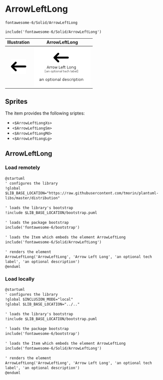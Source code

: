 # ArrowLeftLong


```text
fontawesome-6/Solid/ArrowLeftLong
```

```text
include('fontawesome-6/Solid/ArrowLeftLong')
```



| Illustration | ArrowLeftLong |
| :---: | :---: |
| ![illustration for Illustration](../../fontawesome-6/Solid/ArrowLeftLong.png) | ![illustration for ArrowLeftLong](../../fontawesome-6/Solid/ArrowLeftLong.Local.png) |



## Sprites
The item provides the following sriptes:

- `<$ArrowLeftLongXs>`
- `<$ArrowLeftLongSm>`
- `<$ArrowLeftLongMd>`
- `<$ArrowLeftLongLg>`





## ArrowLeftLong

### Load remotely
```plantuml
@startuml
' configures the library
!global $LIB_BASE_LOCATION="https://raw.githubusercontent.com/tmorin/plantuml-libs/master/distribution"

' loads the library's bootstrap
!include $LIB_BASE_LOCATION/bootstrap.puml

' loads the package bootstrap
include('fontawesome-6/bootstrap')

' loads the Item which embeds the element ArrowLeftLong
include('fontawesome-6/Solid/ArrowLeftLong')

' renders the element
ArrowLeftLong('ArrowLeftLong', 'Arrow Left Long', 'an optional tech label', 'an optional description')
@enduml
```

### Load locally
```plantuml
@startuml
' configures the library
!global $INCLUSION_MODE="local"
!global $LIB_BASE_LOCATION="../.."

' loads the library's bootstrap
!include $LIB_BASE_LOCATION/bootstrap.puml

' loads the package bootstrap
include('fontawesome-6/bootstrap')

' loads the Item which embeds the element ArrowLeftLong
include('fontawesome-6/Solid/ArrowLeftLong')

' renders the element
ArrowLeftLong('ArrowLeftLong', 'Arrow Left Long', 'an optional tech label', 'an optional description')
@enduml
```

